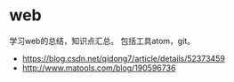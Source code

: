 # web
学习web的总结，知识点汇总。
包括工具atom，git。

*  https://blog.csdn.net/qidong7/article/details/52373459
*  http://www.matools.com/blog/190596736